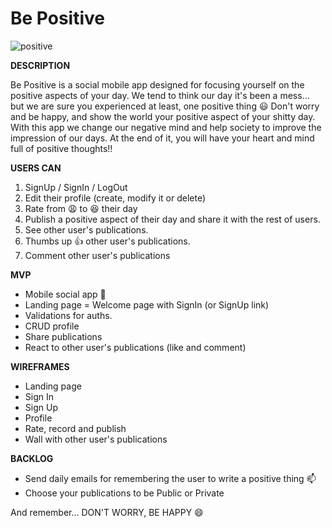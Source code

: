 # Be Positive

![positive](https://media.giphy.com/media/iF6kStQ86vUhyZ0EBP/giphy.gif)






**DESCRIPTION**

Be Positive is a social mobile app designed for focusing yourself on the positive aspects of your day.
We tend to think our day it's been a mess... but we are sure you experienced at least, one positive thing  :smiley:
Don't worry and be happy, and show the world your positive aspect of your shitty day. 
With this app we change our negative mind and help society to improve the impression of our days. At the end of it, 
you will have your heart and mind full of positive thoughts!!







**USERS CAN**
 
1. SignUp / SignIn / LogOut
2. Edit their profile (create, modify it or delete)
3. Rate from :weary: to :satisfied: their day
4. Publish a positive aspect of their day and share it with the rest of users. 
5. See other user's publications.
6. Thumbs up :thumbsup: other user's publications.
7. Comment other user's publications




**MVP**

- Mobile social app :iphone:
- Landing page = Welcome page with SignIn (or SignUp link)
- Validations for auths.
- CRUD profile
- Share publications
- React to other user's publications (like and comment)




**WIREFRAMES**
- Landing page
- Sign In
- Sign Up
- Profile
- Rate, record and publish
- Wall with other user's publications




**BACKLOG**

- Send daily emails for remembering the user to write a positive thing :mailbox:
- Choose your publications to be Public or Private 





And remember... DON'T WORRY, BE HAPPY :smile:





 